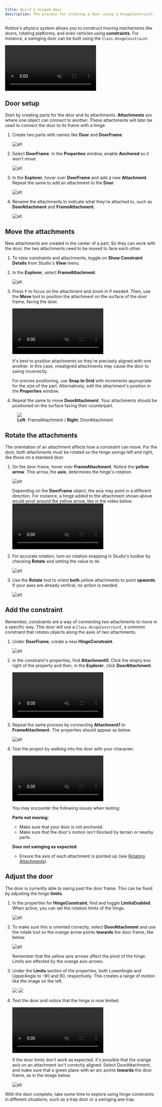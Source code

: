```yaml
---
title: Build a hinged door
description: The process for creating a door using a HingeConstraint.
---
```


Roblox's physics system allows you to construct moving mechanisms like doors, rotating platforms, and even vehicles using **constraints**. For instance, a swinging door can be built using the `Class.HingeConstraint`.

<video controls loop muted>
   <source src="../../../assets/tutorials/building-a-hinged-door/introToConstraints_finalExample.mp4" />
</video>

## Door setup

Start by creating parts for the door and its attachments. **Attachments** are where one object can connect to another. These attachments will later be used to connect the door to its frame with a hinge.

1. Create two parts with names like **Door** and **DoorFrame**.

   ![alt](../../../assets/tutorials/building-a-hinged-door/introToConstraints-showDoorCreated.jpg)

2. Select **DoorFrame**. In the **Properties** window, enable **Anchored** so it won't move.

   ![alt](../../../assets/tutorials/building-a-hinged-door/introToConstraints_selectAnchored.png)

3. In the **Explorer**, hover over **DoorFrame** and add a new **Attachment**. Repeat the same to add an attachment to the **Door**.

   ![alt](../../../assets/tutorials/building-a-hinged-door/introToConstraints_attachmentsCreated.png)

4. Rename the attachments to indicate what they're attached to, such as **DoorAttachment** and **FrameAttachment**.

   ![alt](../../../assets/tutorials/building-a-hinged-door/introToConstraints_attachmentsRenamed.png)

## Move the attachments

New attachments are created in the center of a part. So they can work with the door, the two attachments need to be moved to face each other.

1. To view constraints and attachments, toggle on **Show Constraint Details** from Studio's **View** menu.
2. In the **Explorer**, select **FrameAttachment**.

   ![alt](../../../assets/tutorials/building-a-hinged-door/introToConstraints_selectFrameAttachment.png)

3. Press <kbd>F</kbd> to focus on the attachment and zoom in if needed. Then, use the **Move** tool to position the attachment on the surface of the door frame, facing the door.

   <video controls loop muted>
      <source src="../../../assets/tutorials/building-a-hinged-door/introToConstraints_showMoveAttachment.mp4" />
   </video>

    <Alert severity="info">

   It's best to position attachments so they're precisely aligned with one another. In this case, misaligned attachments may cause the door to swing incorrectly.

   For precise positioning, use <b>Snap to Grid</b> with increments appropriate for the size of the part. Alternatively, edit the attachment's position in the **Properties** window.

    </Alert>

4. Repeat the same to move **DoorAttachment**. Your attachments should be positioned on the surface facing their counterpart.

<figure>
<img src="../../../assets/tutorials/building-a-hinged-door/introToConstraints_showAttachementsMoved.jpg" />
<figcaption><b>Left</b>: FrameAttachment / <b>Right</b>: DoorAttachment</figcaption>
</figure>

## Rotate the attachments

The orientation of an attachment affects how a constraint can move. For the door, both attachments must be rotated so the hinge swings left and right, like those on a standard door.

1. On the door frame, hover over **FrameAttachment**. Notice the **yellow arrow**. This arrow, the **axis**, determines the hinge's rotation.

   ![alt](../../../assets/tutorials/building-a-hinged-door/introToConstraints_showAttachmentAxis.jpg)

    <Alert severity="info">
    Depending on the <b>DoorFrame</b> object, the axis may point in a different direction. For instance, a hinge added to the attachment shown above would pivot around the yellow arrow, like in the video below.

   <video controls loop muted>
      <source src="../../../assets/tutorials/building-a-hinged-door/introToConstraints_doorSwingingWrong.mp4" />
   </video>
   </Alert>

2. For accurate rotation, turn on rotation snapping in Studio's toolbar by checking **Rotate** and setting the value to `90`.

   ![alt](../../../assets/tutorials/building-a-hinged-door/introToConstraints_snapRotate.png)

3. Use the **Rotate** tool to orient **both** yellow attachments to point **upwards**. If your axes are already vertical, no action is needed.

   ![alt](../../../assets/tutorials/building-a-hinged-door/introToConstraints_primaryAxis.jpg)

## Add the constraint

Remember, constraints are a way of connecting two attachments to move in a specific way. This door will use a `Class.HingeConstraint`, a common constraint that rotates objects along the axes of two attachments.

1. Under **DoorFrame**, create a new **HingeConstraint**.

   ![alt](../../../assets/tutorials/building-a-hinged-door/introToConstraints_showCreateHingeConstraint.png)

2. In the constraint's properties, find **Attachment0**. Click the empty box right of the property and then, in the **Explorer**, click **DoorAttachment**.

   <video controls muted>
      <source src="../../../assets/tutorials/building-a-hinged-door/introToConstraints_selectAttachment0.mp4" />
   </video>

3. Repeat the same process by connecting **Attachment1** to **FrameAttachment**. The properties should appear as below.

   ![alt](../../../assets/tutorials/building-a-hinged-door/introToConstraints_attachmentsConnected.png)

4. Test the project by walking into the door with your character.

   <video controls loop muted>
      <source src="../../../assets/tutorials/building-a-hinged-door/introToConstraints_finalDoor.mp4" />
   </video>

   <Alert severity="warning">

   You may encounter the following issues when testing:

   **Parts not moving:**

   - Make sure that your door is not anchored.
   - Make sure that the door's motion isn't blocked by terrain or nearby parts.

   **Door not swinging as expected:**

   - Ensure the axis of each attachment is pointed up (see [Rotating Attachments](#rotate-the-attachments)).

   </Alert>

## Adjust the door

The door is currently able to swing past the door frame. This can be fixed by adjusting the hinge **limits**.

1. In the properties for **HingeConstraint**, find and toggle **LimitsEnabled**. When active, you can set the rotation limits of the hinge.

   ![alt](../../../assets/tutorials/building-a-hinged-door/introToConstraints_limitsEnabled.png)

1. To make sure this is oriented correctly, select **DoorAttachment** and use the rotate tool so the orange arrow points **towards** the door frame, like below.

   ![alt](../../../assets/tutorials/building-a-hinged-door/introToConstraints_secondaryAxisArrow.png)

    <Alert severity="warning">

   Remember that the yellow axis arrows affect the pivot of the hinge. Limits are affected by the orange axis arrows.

    </Alert>

1. Under the **Limits** section of the properties, both LowerAngle and UpperAngle to -90 and 90, respectively. This creates a range of motion like the image on the left.

   <GridContainer numColumns="2">
     <img src="../../../assets/tutorials/building-a-hinged-door/introToConstraints_limitAnglesV2.jpg" />
     <img src="../../../assets/tutorials/building-a-hinged-door/introToConstraints_showLimitsSet.png" />
   </GridContainer>

1. Test the door and notice that the hinge is now limited.

   <video controls loop muted>
      <source src="../../../assets/tutorials/building-a-hinged-door/introToConstraints_finalDoor_WithLimits.mp4" />
   </video>

   <Alert severity="warning">

   If the door limits don't work as expected, it's possible that the orange axis on an attachment isn't correctly aligned. Select DoorAttachment, and make sure that a green plane with an arc points **towards** the door frame, as in the image below.

   ![alt](../../../assets/tutorials/building-a-hinged-door/introToConstraints_showAxisArc.jpg)

   </Alert>

With the door complete, take some time to explore using hinge constraints in different situations, such as a trap door or a swinging axe trap.
